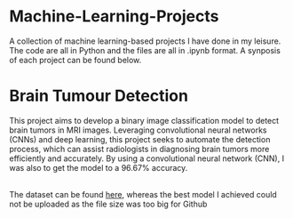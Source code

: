 # Machine-Learning-Projects

A collection of machine learning-based projects I have done in my leisure. The code are all in Python and the files are all in .ipynb format. A synposis of each project can be found below.

<h1>Brain Tumour Detection</h1>
This project aims to develop a binary image classification model to detect brain tumors in MRI images. Leveraging convolutional neural networks (CNNs) and deep learning, this project seeks to automate the detection process, which can assist radiologists in diagnosing brain tumors more efficiently and accurately. By using a convolutional neural network (CNN), I was also to get the model to a 96.67% accuracy.<br><br>

The dataset can be found [here](https://www.kaggle.com/datasets/ahmedhamada0/brain-tumor-detection), whereas the best model I achieved could not be uploaded as the file size was too big for Github
